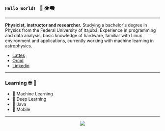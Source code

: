 ### `Hello World! ` 👋 :eye_speech_bubble:

___

**Physicist, instructor and researcher.**  Studying a bachelor's degree in Physics from the Federal University of Itajubá. Experience in programming and data analysis, basic knowledge of hardware, familiar with Linux environment and applications, currently working with machine learning in astrophysics.

* [Lattes](lattes.cnpq.br/6418556118997529)
* [Orcid](orcid.org/0000-0002-4367-1416)
* [Linkedin](https://www.linkedin.com/in/rafael-rangel-841b2747)

___

### Learning :nerd_face: :brain:

* 🔭 Machine Learning 
* 🤖 Deep Learning 
* 👾 Java
* 📱 Mobile

___


<p align='center'><img class="center_gif" src="https://i.gifer.com/1tRx.gif"/></center></p>

<!--
**Rajora0/rajora0** is a ✨ _special_ ✨ repository because its `README.md` (this file) appears on your GitHub profile.

Here are some ideas to get you started:

- 🔭 I’m currently working on ...
- 🌱 I’m currently learning ...
- 👯 I’m looking to collaborate on ...
- 🤔 I’m looking for help with ...
- 💬 Ask me about ...
- 📫 How to reach me: ...
- 😄 Pronouns: ...
- ⚡ Fun fact: ...
-->
